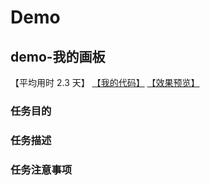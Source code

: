 # Demo

## demo-我的画板

【平均用时 2.3 天】
[【我的代码】](https://github.com/wangsiyuan233/MyHomeworks/tree/master/demo-%E6%88%91%E7%9A%84%E7%94%BB%E6%9D%BF)
[【效果预览】](http://wangsiyuan233.cn/MyHomeworks/demo-%E6%88%91%E7%9A%84%E7%94%BB%E6%9D%BF/index.html)

### 任务目的


### 任务描述


### 任务注意事项

